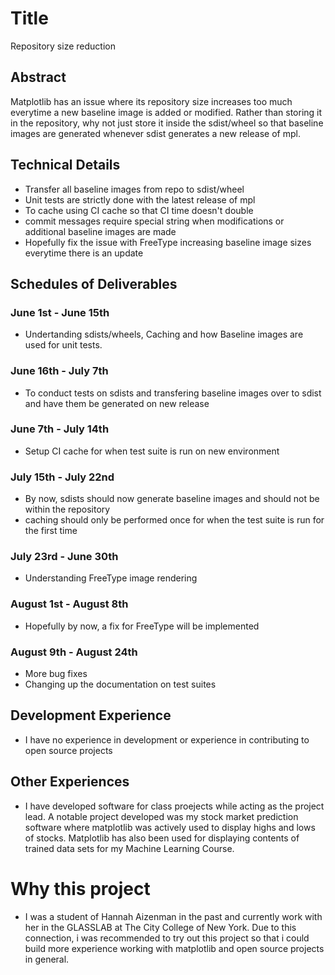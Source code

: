 # Title 
Repository size reduction

## Abstract 
Matplotlib has an issue where its repository size increases too much everytime a new baseline image is added or modified. Rather than storing it in the repository, why not just store it inside the sdist/wheel so that baseline images are generated whenever sdist generates a new release of mpl.

## Technical Details 
- Transfer all baseline images from repo to sdist/wheel
- Unit tests are strictly done with the latest release of mpl
- To cache using CI cache so that CI time doesn't double
- commit messages require special string when modifications or additional baseline images are made
- Hopefully fix the issue with FreeType increasing baseline image sizes everytime there is an update 

## Schedules of Deliverables

### June 1st - June 15th
- Undertanding sdists/wheels, Caching and how Baseline images are used for unit tests.

### June 16th - July 7th
- To conduct tests on sdists and transfering baseline images over to sdist and have them be generated on new release

### June 7th - July 14th 
- Setup CI cache for when test suite is run on new environment 

### July 15th - July 22nd
- By now, sdists should now generate baseline images and should not be within the repository
- caching should only be performed once for when the test suite is run for the first time

### July 23rd - June 30th
- Understanding FreeType image rendering

### August 1st - August 8th
- Hopefully by now, a fix for FreeType will be implemented 

### August 9th - August 24th
- More bug fixes
- Changing up the documentation on test suites

## Development Experience
- I have no experience in development or experience in contributing to open source projects

## Other Experiences
- I have developed software for class proejects while acting as the project lead. A notable project developed was my stock market prediction software where matplotlib was actively used to display highs and lows of stocks. Matplotlib has also been used for displaying contents of trained data sets for my Machine Learning Course. 

# Why this project
- I was a student of Hannah Aizenman in the past and currently work with her in the GLASSLAB at The City College of New York. Due to this connection, i was recommended to try out this project so that i could build more experience working with matplotlib and open source projects in general.
